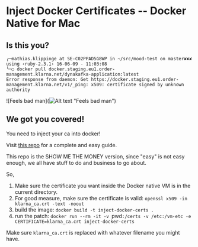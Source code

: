# Inject Docker Certificates -- Docker Native for Mac

## Is this you?

```
╭─mathias.klippinge at SE-C02PPAD5G8WP in ~/src/mood-test on master✘✘✘ using ‹ruby-2.3.1› 16-06-09 - 11:03:08
╰─○ docker pull docker.staging.eu1.order-management.klarna.net/dynakafka-application:latest
Error response from daemon: Get https://docker.staging.eu1.order-management.klarna.net/v1/_ping: x509: certificate signed by unknown authority
```

![Feels bad man](![Alt text](/relative/path/to/img.jpg?raw=true "Optional Title") "Feels bad man")

## We got you covered!

You need to inject your ca into docker!

Visit [this repo](https://github.com/gesellix/inject-docker-certs) for a complete and easy guide.

This repo is the SHOW ME THE MONEY version, since "easy" is not easy enough, we all have stuff to do and business to go about.

So,

1. Make sure the certificate you want inside the Docker native VM is in the current directory.
1. For good measure, make sure the certificate is valid: `openssl x509 -in klarna_ca.crt -text -noout`
1. build the image: `docker build -t inject-docker-certs .`
1. run the patch: `docker run --rm -it -v `pwd`:/certs -v /etc:/vm-etc -e CERTIFICATE=klarna_ca.crt inject-docker-certs`

Make sure `klarna_ca.crt` is replaced with whatever filename you might have.
